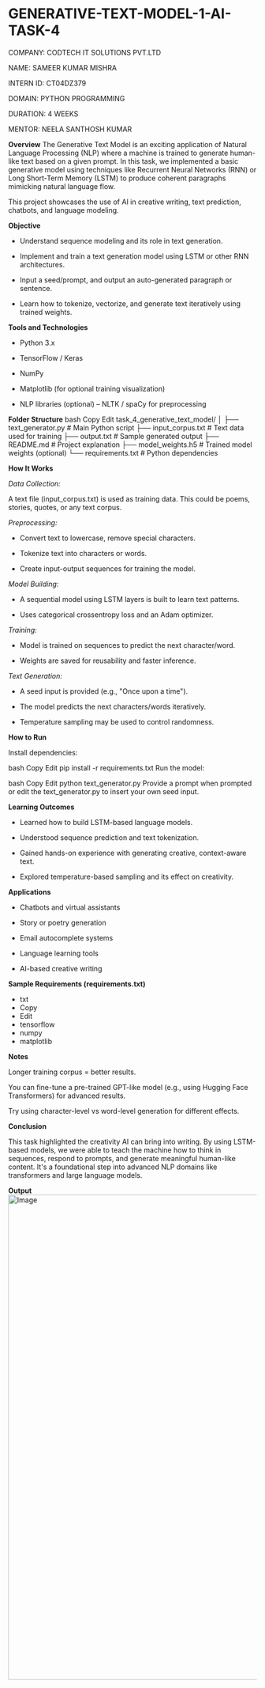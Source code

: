 # GENERATIVE-TEXT-MODEL-1-AI-TASK-4

COMPANY: CODTECH IT SOLUTIONS PVT.LTD

NAME: SAMEER KUMAR MISHRA

INTERN ID: CT04DZ379

DOMAIN: PYTHON PROGRAMMING

DURATION: 4 WEEKS

MENTOR: NEELA SANTHOSH KUMAR


**Overview**
The Generative Text Model is an exciting application of Natural Language Processing (NLP) where a machine is trained to generate human-like text based on a given prompt. In this task, we implemented a basic generative model using techniques like Recurrent Neural Networks (RNN) or Long Short-Term Memory (LSTM) to produce coherent paragraphs mimicking natural language flow.

This project showcases the use of AI in creative writing, text prediction, chatbots, and language modeling.


**Objective**
- Understand sequence modeling and its role in text generation.

- Implement and train a text generation model using LSTM or other RNN architectures.

- Input a seed/prompt, and output an auto-generated paragraph or sentence.

- Learn how to tokenize, vectorize, and generate text iteratively using trained weights.


**Tools and Technologies**
- Python 3.x

- TensorFlow / Keras

- NumPy

- Matplotlib (for optional training visualization)

- NLP libraries (optional) – NLTK / spaCy for preprocessing


**Folder Structure**
bash
Copy
Edit
task_4_generative_text_model/
│
├── text_generator.py          # Main Python script
├── input_corpus.txt           # Text data used for training
├── output.txt                 # Sample generated output
├── README.md                  # Project explanation
├── model_weights.h5           # Trained model weights (optional)
└── requirements.txt           # Python dependencies


**How It Works**

*Data Collection:*

A text file (input_corpus.txt) is used as training data. This could be poems, stories, quotes, or any text corpus.

*Preprocessing:*

- Convert text to lowercase, remove special characters.

- Tokenize text into characters or words.

- Create input-output sequences for training the model.

*Model Building:*

- A sequential model using LSTM layers is built to learn text patterns.

- Uses categorical crossentropy loss and an Adam optimizer.

*Training:*

- Model is trained on sequences to predict the next character/word.

- Weights are saved for reusability and faster inference.

*Text Generation:*

- A seed input is provided (e.g., "Once upon a time").

- The model predicts the next characters/words iteratively.

- Temperature sampling may be used to control randomness.


**How to Run**

Install dependencies:

bash
Copy
Edit
pip install -r requirements.txt
Run the model:

bash
Copy
Edit
python text_generator.py
Provide a prompt when prompted or edit the text_generator.py to insert your own seed input.


**Learning Outcomes**
- Learned how to build LSTM-based language models.

- Understood sequence prediction and text tokenization.

- Gained hands-on experience with generating creative, context-aware text.

- Explored temperature-based sampling and its effect on creativity.


**Applications**
- Chatbots and virtual assistants

- Story or poetry generation

- Email autocomplete systems

- Language learning tools

- AI-based creative writing


**Sample Requirements (requirements.txt)**
- txt
- Copy
- Edit
- tensorflow
- numpy
- matplotlib


**Notes**

Longer training corpus = better results.

You can fine-tune a pre-trained GPT-like model (e.g., using Hugging Face Transformers) for advanced results.

Try using character-level vs word-level generation for different effects.


**Conclusion**

This task highlighted the creativity AI can bring into writing. By using LSTM-based models, we were able to teach the machine how to think in sequences, respond to prompts, and generate meaningful human-like content. It's a foundational step into advanced NLP domains like transformers and large language models.


**Output**
<img width="1918" height="981" alt="Image" src="https://github.com/user-attachments/assets/571e913a-ca99-4fbd-88d3-af4f7e6ce0f8" />




